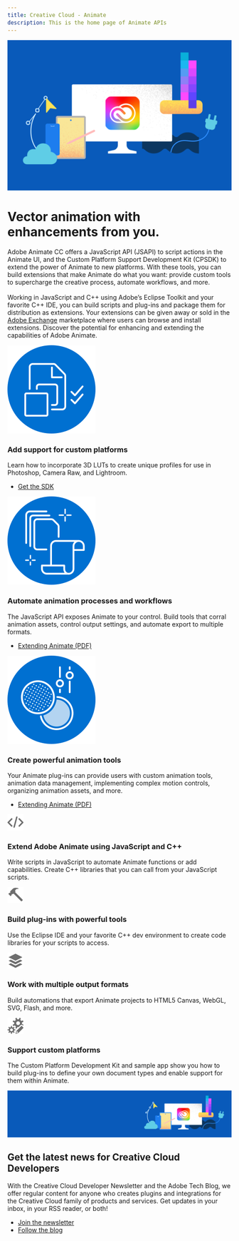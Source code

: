 ```yaml
---
title: Creative Cloud - Animate
description: This is the home page of Animate APIs
---
```


<Hero slots="image, heading, text" variant="halfwidth" />

![Creative Cloud banner](images/cc-hero.png)

# Vector animation with enhancements from you.

Adobe Animate CC offers a JavaScript API (JSAPI) to script actions in the Animate UI, and the Custom Platform Support Development Kit (CPSDK) to extend the power of Animate to new platforms. With these tools, you can build extensions that make Animate do what you want: provide custom tools to supercharge the creative process, automate workflows, and more. <br /> <br /> Working in JavaScript and C++ using Adobe’s Eclipse Toolkit and your favorite C++ IDE, you can build scripts and plug-ins and package them for distribution as extensions. Your extensions can be given away or sold in the [Adobe Exchange](https://exchange.adobe.com/addons) marketplace where users can browse and install extensions. Discover the potential for enhancing and extending the capabilities of Adobe Animate.

<TextBlock slots="image, heading, text, buttons" width="33%" theme="light" isCentered />

![Animate Feature 1](images/SmartObject_99_N.svg)

### Add support for custom platforms

Learn how to incorporate 3D LUTs to create unique profiles for use in Photoshop, Camera Raw, and Lightroom.

- [Get the SDK](https://console.adobe.io/downloads/an)

<TextBlock slots="image, heading, text, buttons" width="33%" theme="light" isCentered />

![Animate Feature 2](images/PsActions_99_N.svg)

### Automate animation processes and workflows

The JavaScript API exposes Animate to your control. Build tools that corral animation assets, control output settings, and automate export to multiple formats.

- [Extending Animate (PDF)](http://help.adobe.com/en_US/flash/cs/extend/flash_extending_reference.pdf)

<TextBlock slots="image, heading, text, buttons" width="33%" theme="light" isCentered />

![Animate Feature 3](images/Presets_99_N.svg)

### Create powerful animation tools

Your Animate plug-ins can provide users with custom animation tools, animation data management, implementing complex motion controls, organizing animation assets, and more.

- [Extending Animate (PDF)](http://help.adobe.com/en_US/flash/cs/extend/flash_extending_reference.pdf)

<TextBlock slots="image, heading, text" width="100%" theme="dark" isCentered />

![Code Icon](images/Smock_Code_18_N.svg)

### Extend Adobe Animate using JavaScript and C++

Write scripts in JavaScript to automate Animate functions or add capabilities. Create C++ libraries that you can call from your JavaScript scripts.

<TextBlock slots="image, heading, text" width="100%" theme="dark" isCentered />

![Code Icon](images/Smock_Hammer_18_N.svg)

### Build plug-ins with powerful tools

Use the Eclipse IDE and your favorite C++ dev environment to create code libraries for your scripts to access.

<TextBlock slots="image, heading, text" width="100%" theme="dark" isCentered />

![Code Icon](images/Smock_ShowAllLayers_18_N.svg)

### Work with multiple output formats

Build automations that export Animate projects to HTML5 Canvas, WebGL, SVG, Flash, and more.

<TextBlock slots="image, heading, text" width="100%" theme="dark" isCentered />

![Code Icon](images/Smock_GearsEdit_18_N.svg)

### Support custom platforms

The Custom Platform Development Kit and sample app show you how to build plug-ins to define your own document types and enable support for them within Animate.


<SummaryBlock slots="image, heading, text, buttons" background="rgb(246, 16, 27)" />

![CC banner](images/cc-banner.png)

## Get the latest news for Creative Cloud Developers

With the Creative Cloud Developer Newsletter and the Adobe Tech Blog, we offer regular content for anyone who creates plugins and integrations for the Creative Cloud family of products and services. Get updates in your inbox, in your RSS reader, or both!

- [Join the newsletter](http://adobe.ly/devnews)
- [Follow the blog](https://medium.com/adobetech)

